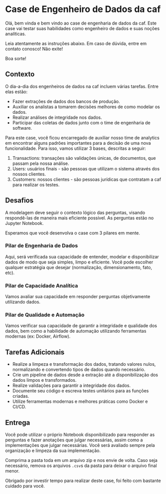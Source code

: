 # Case de Engenheiro de Dados da caf

Olá, bem vinda e bem vindo ao case de engenharia de dados da caf.
Este case vai testar suas habilidades como engenheiro de dados e suas noções analíticas.

Leia atentamente as instruções abaixo. Em caso de dúvida, entre em contato conosco! Não exite!

Boa sorte!

## Contexto
O dia-a-dia dos engenheiros de dados na caf incluem várias tarefas. Entre elas estão:

- Fazer extrações de dados dos bancos de produção.
- Auxiliar os analistas a tomarem decisões melhores de como modelar os dados.
- Realizar análises de integridade nos dados.
- Participar das coletas de dados junto com o time de engenharia de software.

Para este case, você ficou encarregado de auxiliar nosso time de analytics em encontrar alguns padrões importantes para a decisão de uma nova funcionalidade. Para isso, vamos utilizar 3 bases, descritas a seguir:

1. Transactions: transações são validações únicas, de documentos, que passam pela nossa análise.
2. Users: usuários finais - são pessoas que utilizam o sistema através dos nossos clientes.
3. Customers: nossos clientes - são pessoas jurídicas que contratam a caf para realizar os testes.

## Desafios
A modelagem deve seguir o contexto lógico das perguntas, visando respondê-las de maneira mais eficiente possível. As perguntas estão no Jupyter Notebook.

Esperamos que você desenvolva o case com 3 pilares em mente.

### Pilar de Engenharia de Dados
Aqui, será verificada sua capacidade de entender, modelar e disponibilizar dados de modo que seja simples, limpo e eficiente. Você pode escolher qualquer estratégia que desejar (normalização, dimensionamento, fato, etc).

### Pilar de Capacidade Analítica
Vamos avaliar sua capacidade em responder perguntas objetivamente utilizando dados.

### Pilar de Qualidade e Automação
Vamos verificar sua capacidade de garantir a integridade e qualidade dos dados, bem como a habilidade de automação utilizando ferramentas modernas (ex: Docker, Airflow).

## Tarefas Adicionais
- Realize a limpeza e transformação dos dados, tratando valores nulos, normalizando e convertendo tipos de dados quando necessário.
- Crie um pipeline de dados desde a extração até a disponibilização dos dados limpos e transformados.
- Realize validações para garantir a integridade dos dados.
- Documente seu código e escreva testes unitários para as funções criadas.
- Utilize ferramentas modernas e melhores práticas como Docker e CI/CD.

## Entrega
Você pode utilizar o próprio Notebook disponibilizado para responder as perguntas e fazer anotações que julgar necessárias, assim como a implementações que julgar necessárias. Você será avaliado sempre pela organização e limpeza da sua implementação.

Comprima a pasta toda em um arquivo zip e nos envie de volta. Caso seja necessário, remova os arquivos `.csv`s da pasta para deixar o arquivo final menor.

Obrigado por investir tempo para realizar deste case, foi feito com bastante cuidado para você.